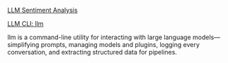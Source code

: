 [LLM Sentiment Analysis](https://github.com/sanand0/tools-in-data-science-public/blob/main/llm-sentiment-analysis.md)

[LLM CLI: llm](https://github.com/sanand0/tools-in-data-science-public/blob/main/llm.md)

llm is a command-line utility for interacting with large language models—simplifying prompts, managing models and plugins, logging every conversation, and extracting structured data for pipelines.
